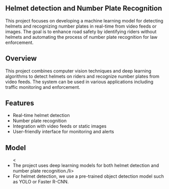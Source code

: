 ## Helmet detection and Number Plate Recognition </h1>
This project focuses on developing a machine learning model for detecting helmets and recognizing number plates in real-time from video feeds or images. The goal is to enhance road safety by identifying riders without helmets and automating the process of number plate recognition for law enforcement.

## Overview
This project combines computer vision techniques and deep learning algorithms to detect helmets on riders and recognize number plates from video feeds. The system can be used in various applications including traffic monitoring and enforcement.

## Features
<ul>
<li>Real-time helmet detection</li>
<li>Number plate recognition</li>
<li>Integration with video feeds or static images</li>
<li>User-friendly interface for monitoring and alerts</li>
</ul>

## Model
<ul><
<li>The project uses deep learning models for both helmet detection and number plate recognition./li>
<li>For helmet detection, we use a pre-trained object detection model such as YOLO or Faster R-CNN.</li>
</ul>
